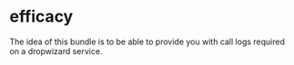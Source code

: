 # efficacy
The idea of this bundle is to be able to provide you with call logs required on a dropwizard service. 
